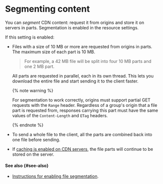# Segmenting content

You can _segment_ CDN content: request it from origins and store it on servers in parts. Segmentation is enabled in the resource settings.

If this setting is enabled:

* Files with a size of 10 MB or more are requested from origins in parts. The maximum size of each part is 10 MB.

  > For example, a 42 MB file will be split into four 10 MB parts and one 2 MB part.

  All parts are requested in parallel, each in its own thread. This lets you download the entire file and start sending it to the client faster.

  {% note warning %}

  For segmentation to work correctly, origins must support partial GET requests with the `Range` header. Regardless of a group's origin that a file part is requested from, responses carrying this part must have the same values of the `Content-Length` and `ETag` headers.

  {% endnote %}

* To send a whole file to the client, all the parts are combined back into one file before sending.

* If [caching is enabled on CDN servers](caching.md#server-side), the file parts will continue to be stored on the server.

#### See also {#see-also}

* [Instructions for enabling file segmentation](../operations/resources/enable-segmentation.md).